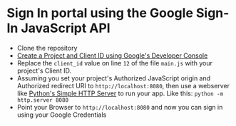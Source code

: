 # Sign In portal using the Google Sign-In JavaScript API

- Clone the repository
- [Create a Project and Client ID using Google's Developer Console](https://developers.google.com/identity/sign-in/web/devconsole-project)
- Replace the `client_id` value on line `12` of the file `main.js` with your project's Client ID.
- Assuming you set your project's Authorized JavaScript origin and Authorized redirect URI to `http://localhost:8080`, then use a webserver like [Python's Simple HTTP Server](https://docs.python.org/2/library/simplehttpserver.html) to run your app. Like this: `python -m http.server 8080
`
- Point your Browser to `http://localhost:8080` and now you can sign in using your Google Credentials
